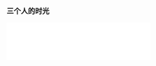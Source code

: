 <!--
author: yanliang.zhao
head: http://blog.itttl.com/logo_miao.png
date: 2017-03-20
title: Music 测试 
tags: music
category: music
status: publist
summary: 
-->
### 三个人的时光

<iframe frameborder="no" border="0" marginwidth="0" marginheight="0" width=330 height=86 src="//music.163.com/outchain/player?type=2&id=165614&auto=1&height=66"></iframe>

